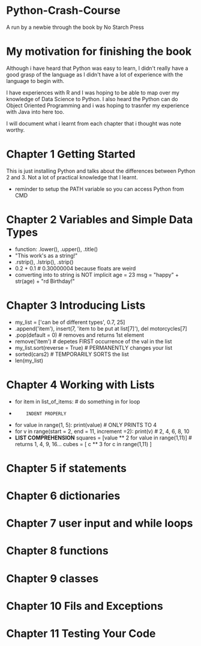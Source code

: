 # Python-Crash-Course
A run by a newbie through the book by No Starch Press

# My motivation for finishing the book
Although i have heard that Python was easy to learn, I didn't really have a good grasp of the language as I didn't have a lot of experience with the language to begin with.

I have experiences with R and I was hoping to be able to map over my knowledge of Data Science to Python. I also heard the Python can do Object Oriented Programming and i was hoping to trasnfer my experience with Java into here too.

I will document what i learnt from each chapter that i thought was note worthy.

# Chapter 1 Getting Started
This is just installing Python and talks about the differences between Python 2 and 3. Not a lot of practical knowledge that I learnt. 
* reminder to setup the PATH variable so you can access Python from CMD

# Chapter 2 Variables and Simple Data Types
* function: .lower(), .upper(), .title()
* "This work's as a string!"
* .rstrip(), .lstrip(), .strip()
* 0.2 + 0.1 # 0.30000004 because floats are weird
* converting into to string is NOT implicit
  age = 23
  msg = "happy" + str(age) + "rd Birthday!"

# Chapter 3 Introducing Lists
* my_list = ['can be of different types', 0.7, 25]
* .append('item'), insert(7, 'item to be put at list[7]'), del motorcycles[7]
* .pop(default = 0) # removes and returns 1st element
*  remove('item') # depetes FIRST occurrence of the val in the list
* my_list.sort(reverse = True) # PERMANENTLY changes your list
* sorted(cars2) # TEMPORARILY SORTS the list
* len(my_list)

# Chapter 4 Working with Lists
* for item in list_of_items:
      # do something in for loop
*         INDENT PROPERLY
* for value in range(1, 5):
      print(value) # ONLY PRINTS TO 4
* for v in range(start = 2, end = 11, increment =2):
      print(v) # 2, 4, 6, 8, 10
* **LIST COMPREHENSION**
squares = [value ** 2 for value in range(1,11)] # returns 1, 4, 9, 16...
cubes = [ c ** 3 for c in range(1,11) ]

# Chapter 5 if statements

# Chapter 6 dictionaries

# Chapter 7 user input and while loops

# Chapter 8 functions

# Chapter 9 classes 

# Chapter 10 Fils and Exceptions

# Chapter 11 Testing Your Code
